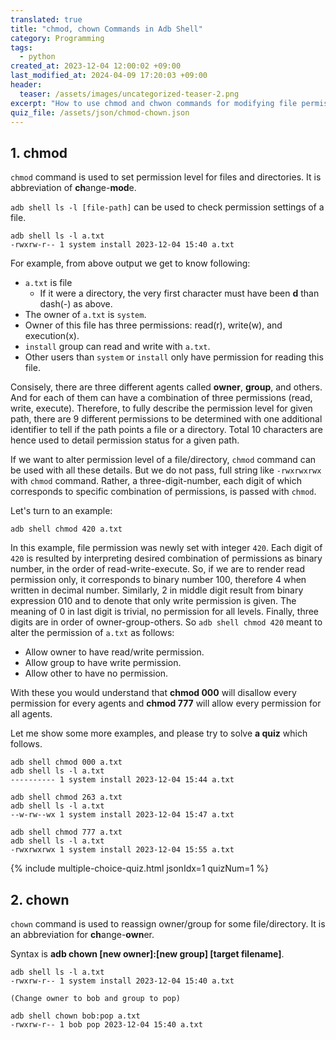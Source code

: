 ```yaml
---
translated: true
title: "chmod, chown Commands in Adb Shell"
category: Programming
tags:
  - python
created_at: 2023-12-04 12:00:02 +09:00
last_modified_at: 2024-04-09 17:20:03 +09:00
header:
  teaser: /assets/images/uncategorized-teaser-2.png
excerpt: "How to use chmod and chwon commands for modifying file permissions and owners."
quiz_file: /assets/json/chmod-chown.json
---
```


## 1. chmod

`chmod` command is used to set permission level for files and directories.  It is abbreviation of **ch**ange-**mod**e.

`adb shell ls -l [file-path]` can be used to check permission settings of a file. 

```
adb shell ls -l a.txt
-rwxrw-r-- 1 system install 2023-12-04 15:40 a.txt
```

For example, from above output we get to know following:

- `a.txt` is file
	- If it were a directory, the very first character must have been **d** than dash(-) as above.
- The owner of `a.txt` is `system`.
- Owner of this file has three permissions: read(r), write(w), and execution(x).
- `install` group can read and write with `a.txt`.
- Other users than `system` or `install` only have permission for reading this file.

Consisely, there are three different agents called **owner**, **group**, and others.  And for each of them can have a combination of three permissions (read, write, execute).  Therefore, to fully describe the permission level for given path, there are 9 different permissions to be determined with one additional identifier to tell if the path points a file or a directory.  Total 10 characters are hence used to detail permission status for a given path.

If we want to alter permission level of a file/directory, `chmod` command can be used with all these details.  But we do not pass, full string like `-rwxrwxrwx` with `chmod` command.  Rather, a three-digit-number, each digit of which corresponds to specific combination of permissions, is passed with `chmod`.

Let's turn to an example:

```
adb shell chmod 420 a.txt
```

In this example, file permission was newly set with integer `420`.  Each digit of `420` is resulted by interpreting desired combination of permissions as binary number, in the order of read-write-execute.  So, if we are to render read permission only, it corresponds to binary number 100, therefore 4 when written in decimal number.  Similarly, 2 in middle digit result from binary expression 010 and to denote that only write permission is given.  The meaning of 0 in last digit is trivial, no permission for all levels.  Finally, three digits are in order of owner-group-others.  So `adb shell chmod 420` meant to alter the permission of `a.txt` as follows:

- Allow owner to have read/write permission.
- Allow group to have write permission.
- Allow other to have no permission.

With these you would understand that **chmod 000** will disallow every permission for every agents and **chmod 777** will allow every permission for all agents.

Let me show some more examples, and please try to solve **a quiz** which follows.

```
adb shell chmod 000 a.txt
adb shell ls -l a.txt
---------- 1 system install 2023-12-04 15:44 a.txt
```
```
adb shell chmod 263 a.txt
adb shell ls -l a.txt
--w-rw--wx 1 system install 2023-12-04 15:47 a.txt
```
```
adb shell chmod 777 a.txt
adb shell ls -l a.txt
-rwxrwxrwx 1 system install 2023-12-04 15:55 a.txt
```

{% include multiple-choice-quiz.html jsonIdx=1 quizNum=1 %}

## 2. chown

`chown` command is used to reassign owner/group for some file/directory.  It is an abbreviation for **ch**ange-**own**er.

Syntax is **adb chown [new owner]:[new group] [target filename]**.

```
adb shell ls -l a.txt
-rwxrw-r-- 1 system install 2023-12-04 15:40 a.txt

(Change owner to bob and group to pop)

adb shell chown bob:pop a.txt
-rwxrw-r-- 1 bob pop 2023-12-04 15:40 a.txt
```